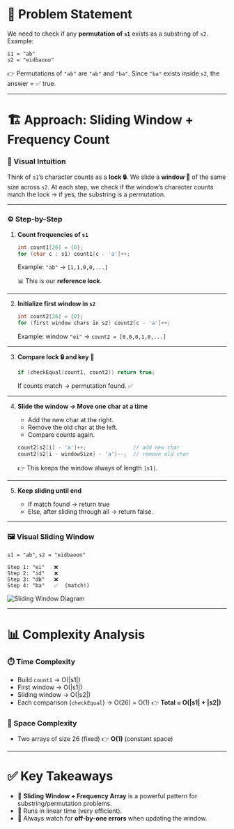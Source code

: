

# 🧩 Problem Statement

We need to check if any **permutation of `s1`** exists as a substring of `s2`.
Example:

```
s1 = "ab"
s2 = "eidbaooo"
```

👉 Permutations of `"ab"` are `"ab"` and `"ba"`.
Since `"ba"` exists inside `s2`, the answer = ✅ true.

---

# 🏗️ Approach: Sliding Window + Frequency Count

### 🎨 Visual Intuition

Think of `s1`’s character counts as a **lock 🔒**.
We slide a **window 🔑** of the same size across `s2`.
At each step, we check if the window’s character counts match the lock → if yes, the substring is a permutation.

---

### ⚙️ Step-by-Step

1. **Count frequencies of `s1`**

   ```cpp
   int count1[26] = {0};
   for (char c : s1) count1[c - 'a']++;
   ```

   Example: `"ab"` → `[1,1,0,0,...]`

   📊 This is our **reference lock**.

---

2. **Initialize first window in `s2`**

   ```cpp
   int count2[26] = {0};
   for (first window chars in s2) count2[c - 'a']++;
   ```

   Example: window `"ei"` → `count2 = [0,0,0,1,0,...]`

---

3. **Compare lock 🔒 and key 🔑**

   ```cpp
   if (checkEqual(count1, count2)) return true;
   ```

   If counts match → permutation found. ✅

---

4. **Slide the window → Move one char at a time**

   * Add the new char at the right.
   * Remove the old char at the left.
   * Compare counts again.

   ```cpp
   count2[s2[i] - 'a']++;               // add new char
   count2[s2[i - windowSize] - 'a']--;  // remove old char
   ```

   👉 This keeps the window always of length `|s1|`.

---

5. **Keep sliding until end**

   * If match found → return true
   * Else, after sliding through all → return false.

---

### 🖼️ Visual Sliding Window

`s1 = "ab"`, `s2 = "eidbaooo"`

```
Step 1: "ei"   ❌
Step 2: "id"   ❌
Step 3: "db"   ❌
Step 4: "ba"   ✅  (match!)
```

![Sliding Window Diagram](https://i.imgur.com/4AfVZgi.png)

---

# 📊 Complexity Analysis

### ⏱️ Time Complexity

* Build `count1` → O(|s1|)
* First window → O(|s1|)
* Sliding window → O(|s2|)
* Each comparison (`checkEqual`) → O(26) = O(1)
  👉 **Total = O(|s1| + |s2|)**

### 💾 Space Complexity

* Two arrays of size 26 (fixed)
  👉 **O(1)** (constant space)

---

# ✅ Key Takeaways

* 🔑 **Sliding Window + Frequency Array** is a powerful pattern for substring/permutation problems.
* 🚀 Runs in linear time (very efficient).
* 🧩 Always watch for **off-by-one errors** when updating the window.


